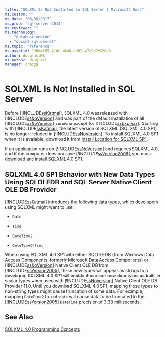 ```yaml
---
title: "SQLXML Is Not Installed in SQL Server | Microsoft Docs"
ms.custom: ""
ms.date: "03/06/2017"
ms.prod: "sql-server-2014"
ms.reviewer: ""
ms.technology: 
  - "database-engine"
  - "docset-sql-devref"
ms.topic: "reference"
ms.assetid: 3dbb4f65-41de-48b8-ad62-47c9d7932de3
author: douglaslMS
ms.author: douglasl
manager: craigg
---
```

# SQLXML Is Not Installed in SQL Server
  Before [!INCLUDE[ssKatmai](../../includes/sskatmai-md.md)], SQLXML 4.0 was released with [!INCLUDE[ssNoVersion](../../includes/ssnoversion-md.md)] and was part of the default installation of all [!INCLUDE[ssNoVersion](../../includes/ssnoversion-md.md)] versions except for [!INCLUDE[ssExpress](../../includes/ssexpress-md.md)]. Starting with [!INCLUDE[ssKatmai](../../includes/sskatmai-md.md)], the latest version of SQLXML (SQLXML 4.0 SP1) is no longer included in [!INCLUDE[ssNoVersion](../../includes/ssnoversion-md.md)]. To install SQLXML 4.0 SP1 when it is available, download it from [Install Location for SQLXML SP1](http://www.microsoft.com/download/details.aspx?id=3522).  
  
 If an application runs on [!INCLUDE[ssNoVersion](../../includes/ssnoversion-md.md)] and requires SQLXML 4.0, and if the computer does not have [!INCLUDE[ssVersion2005](../../includes/ssversion2005-md.md)], you must download and install SQLXML 4.0 SP1.  
  
## SQLXML 4.0 SP1 Behavior with New Data Types Using SQLOLEDB and SQL Server Native Client OLE DB Provider  
 [!INCLUDE[ssKatmai](../../includes/sskatmai-md.md)] introduces the following data types, which developers using SQLXML might want to use:  
  
-   `Date`  
  
-   `Time`  
  
-   `DateTime2`  
  
-   `DateTimeOffset`  
  
 When using SQLXML 4.0 SP1 with either SQLOLEDB (from Windows Data Access Components, formerly Microsoft Data Access Components) or [!INCLUDE[ssNoVersion](../../includes/ssnoversion-md.md)] Native Client OLE DB from [!INCLUDE[ssVersion2005](../../includes/ssversion2005-md.md)], these new types will appear as strings to a developer. SQLXML 4.0 SP1 will enable these four new data types as built-in scalar types when used with [!INCLUDE[ssNoVersion](../../includes/ssnoversion-md.md)] Native Client OLE DB Provider 11.0. Until you download SQLXML 4.0 SP1, mapping these types to non-string types might cause truncation of some data. For example, mapping `DateTime2` to `xsd:date` will cause data to be truncated to the [!INCLUDE[ssVersion2005](../../includes/ssversion2005-md.md)] `DateTime` precision of 3.33 milliseconds.  
  
## See Also  
 [SQLXML 4.0 Programming Concepts](sqlxml-4-0-programming-concepts.md)  
  
  

